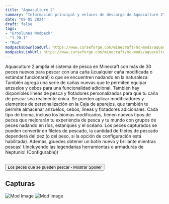 ```yaml
---
title: "Aquaculture 2"
summary: "Información principal y enlaces de descarga de Aquaculture 2"
date: "09 05 2024"
draft: false
tags:
- "Broslunas Modpack"
- "1.20.1"
- "Mod"
modpacksDownloadUrl: https://www.curseforge.com/minecraft/mc-mods/aquaculture/files/all?page=1&pageSize=20&version=1.20.1&gameVersionTypeId=1
modpacksLinkUrl: https://www.curseforge.com/minecraft/mc-mods/aquaculture
---
```

Aquaculture 2 amplía el sistema de pesca en Minecraft con más de 30 peces nuevos para pescar con una caña (¡cualquier caña modificada o estándar funcionará!) o que se encuentren nadando en la naturaleza. También agrega una serie de cañas nuevas que te permiten equipar anzuelos y cebos para una funcionalidad adicional. También hay disponibles líneas de pesca y flotadores personalizados para que tu caña de pescar sea realmente única. Se pueden aplicar modificadores y elementos de personalización en la Caja de aparejos, que también te permite almacenar anzuelos, cebos, líneas y flotadores adicionales.
Cada tipo de bioma, incluso los biomas modificados, tienen nuevos tipos de peces que mejorarán tu experiencia de pesca y tu mundo con grupos de peces nadando en ríos, estanques y el océano. Los peces capturados se pueden convertir en filetes de pescado, la cantidad de filetes de pescado dependerá del pez (o del peso, si la opción de configuración está habilitada). Además, ¡puedes obtener un botín nuevo y brillante mientras pescas! (¡Incluyendo las legendarias herramientas o armaduras de Neptunio! (Configurable))

<h2><button id="spoilerButton">
Los peces que se pueden pescar - Mostrar Spoiler</button></h2>
<div id="spoilerContent" class="spoiler-content">

Agua dulce

    Perca de boca chica
    Pez luna
    Trucha marrón
    Carpa
    Pez gato
    Pez peje
    Muskelungo
    Perca

Árido

    Bayad
    Boulti (tilapia del Nilo)
    Capitaine (perca del Nilo)
    Synodontis

Océano Ártico

    Bacalao del Atlántico
    Pez negro
    Fletán del Pacífico
    Fletán del Atlántico
    Arenque del Atlántico
    Salmón rosado (también en ríos)
    Abadejo
    Trucha arcoíris

Agua salada

    Medusas
    Mero rojo
    Atún

Selva

    Arapaima
    Tortuga arrau
    Piraña
    Tambaqui

Pantano

    Rana (eliminada a partir de Minecraft 1.19)
    Sanguijuela
    Tortuga de caja
    & Peces de agua dulce

Isla de los hongos

    Srooma roja
    Srooma marrón
    & Peces de agua dulce

Otro botín

    Madera a la deriva
    Lata
    Pez dorado
    Mensaje en una botella [¡Haga clic derecho para revelar un mensaje!]
    Algas (Agua dulce biomas)
    Caja
    Caja de seguridad
    Cofre del tesoro
    Recompensa de Neptuno
</div>

## Capturas

<img src="/assets/img/minecraft/mods/aquaculture-2/1.png" alt="Mod Image">
<img src="/assets/img/minecraft/mods/aquaculture-2/2.png" alt="Mod Image">




<style>
    .spoiler-container {
    margin: 20px;
    padding: 10px;
    border: 1px solid #ccc;
    width: 300px;
}

.spoiler-content {
    display: none; /* Ocultar el contenido por defecto */
    margin-top: 10px;
    padding: 10px;
    border: 1px solid #5d5c5c;
    background-color: #464646;
}

</style>

<script>
    document.getElementById('spoilerButton').addEventListener('click', function() {
    const spoilerContent = document.getElementById('spoilerContent');
    if (spoilerContent.style.display === 'none' || spoilerContent.style.display === '') {
        spoilerContent.style.display = 'block';
        this.textContent = 'Ocultar Spoiler';
    } else {
        spoilerContent.style.display = 'none';
        this.textContent = 'Mostrar Spoiler';
    }
});
</script>